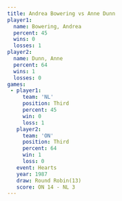 ```yaml
---
title: Andrea Bowering vs Anne Dunn
player1:                
  name: Bowering, Andrea
  percent: 45           
  wins: 0               
  losses: 1             
player2:                
  name: Dunn, Anne      
  percent: 64           
  wins: 1               
  losses: 0             
games:
 - player1:         
     team: 'NL'     
     position: Third
     percent: 45    
     win: 0         
     loss: 1        
   player2:         
     team: 'ON'     
     position: Third
     percent: 64    
     win: 1         
     loss: 0        
   event: Hearts        
   year: 1987           
   draw: Round Robin(13)
   score: ON 14 - NL 3  
---
```


